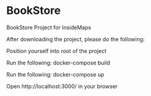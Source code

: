 # BookStore
BookStore Project for InsideMaps

After downloading the project, please do the following:

Position yourself into root of the project

Run the following: docker-compose build

Run the following: docker-compose up

Open http://localhost:3000/ in your browser
